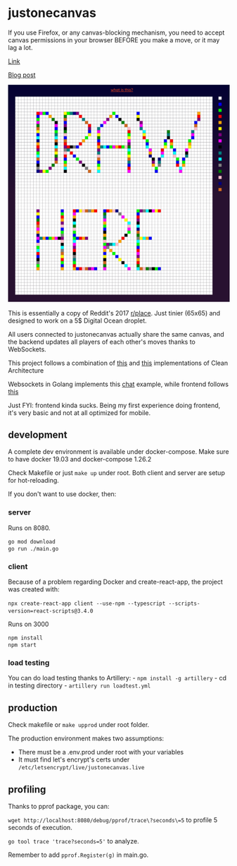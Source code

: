 # justonecanvas

If you use Firefox, or any canvas-blocking mechanism, you need to accept canvas permissions 
in your browser BEFORE you make a move, or it may lag a lot.

[Link](https://justonecanvas.live)

[Blog post](https://giuliolodi.dev/2020/08/29/how-i-made-justonecanvas)

![image](https://github.com/GLodi/justonecanvas/blob/master/picture.png)

This is essentially a copy of Reddit's 2017 [r/place](https://redditblog.com/2017/04/13/how-we-built-rplace/). Just tinier
(65x65) and designed to work on a 5$ Digital Ocean droplet.

All users connected to justonecanvas actually share the same canvas, and the backend
updates all players of each other's moves thanks to WebSockets.

This project follows a combination of [this](https://github.com/L04DB4L4NC3R/clean-architecture-sample) and [this](https://github.com/AkbaraliShaikh/denti) implementations
of Clean Architecture

Websockets in Golang implements this [chat](https://github.com/gorilla/websocket/tree/master/examples/chat) example, while frontend
follows [this](https://dev.to/finallynero/using-websockets-in-react-4fkp)

Just FYI: frontend kinda sucks. Being my first experience doing frontend, it's very basic and
not at all optimized for mobile.

## development

A complete dev environment is available under docker-compose. Make sure to have docker 19.03 and docker-compose 1.26.2

Check Makefile or just `make up` under root.
Both client and server are setup for hot-reloading.

If you don't want to use docker, then:

### server

Runs on 8080.

```
go mod download
go run ./main.go
```

### client

Because of a problem regarding Docker and create-react-app, the project was created with:

`npx create-react-app client --use-npm --typescript --scripts-version=react-scripts@3.4.0`

Runs on 3000

```
npm install
npm start
```

### load testing

You can do load testing thanks to Artillery:
	- `npm install -g artillery`
	- cd in testing directory
	- `artillery run loadtest.yml`

## production

Check makefile or `make upprod` under root folder.

The production environment makes two assumptions:
 - There must be a .env.prod under root with your variables
 - It must find let's encrypt's certs under `/etc/letsencrypt/live/justonecanvas.live`


## profiling

Thanks to pprof package, you can:

`wget http://localhost:8080/debug/pprof/trace\?seconds\=5` to profile 5 seconds of execution.

`go tool trace 'trace?seconds=5'` to analyze.

Remember to add `pprof.Register(g)` in main.go.
